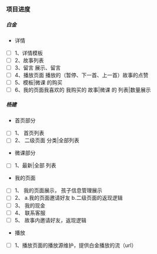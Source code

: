 ### 项目进度
##### 白金
- 详情
- [ ] 1、详情模板
- [ ] 2、故事列表
- [ ] 3、留言  展示、留言
- [ ] 4、播放页面 播放的（暂停、下一首、上一首）故事的点赞
- [ ] 5、模板|微课 的购买
- [ ] 6、我的页面我喜欢的 我购买的 故事|微课 的 列表|数量展示

##### 杨建
- 首页部分
- [ ] 1、 首页列表
- [ ] 2、 二级页面 分类|全部列表

- 微课部分
- [ ] 1、最新|全部 列表

- 我的页面
- [ ] 1、 我的页面展示， 孩子信息管理展示
- [ ] 2、 a.我的页面邀请好友 b.二级页面的返现逻辑
- [ ] 3、 我的现金
- [ ] 4、 联系客服
- [ ] 5、 故事内邀请好友，返现逻辑

- 播放
- [ ] 1、播放页面的播放源维护，提供白金播放的流（url）


